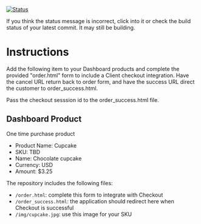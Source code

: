 [![Status](https://img.shields.io/badge/status-PROCESSING%20COMMIT%20ID:%20dbd14f737bf6c1a885f83c6cfa23dca5aed722aa-yellow.svg)](https://github.com/raysaavedra-work/bakery_scaffold_IYL1IyRjsYnLHzPD/commit/dbd14f737bf6c1a885f83c6cfa23dca5aed722aa)




If you think the status message is incorrect, click into it or check the build status of your latest commit. It may still be building.

# Instructions 

Add the following item to your Dashboard products and complete the provided "order.html" form to include a Client checkout integration. Have the cancel URL return back to order form, and have the success URL direct the customer to order_success.html. 

Pass the checkout sesssion id to the order_success.html file.

## Dashboard Product
One time purchase product
* Product Name: Cupcake
* SKU: TBD
* Name: Chocolate cupcake
* Currency: USD
* Amount: $3.25

The repository includes the following files:
* `/order.html`: complete this form to integrate with Checkout
* `/order_success.html`: the application should redirect here when Checkout is successful
* `/img/cupcake.jpg`: use this image for your SKU
